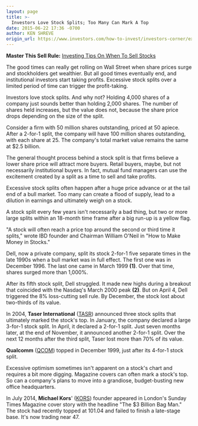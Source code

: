 ```yaml
---
layout: page
title: >-
  Investors Love Stock Splits; Too Many Can Mark A Top
date: 2015-06-22 17:36 -0700
author: KEN SHREVE
origin_url: https://www.investors.com/how-to-invest/investors-corner/excessive-stock-splits-can-mark-a-top/
---
```


**Master This Sell Rule:** [Investing Tips On When To Sell Stocks](https://www.investors.com/special-report/756667-master-this-sell-rule-investing-tips-on-when-to-sell-your-stocks.aspx)

The good times can really get rolling on Wall Street when share prices surge and stockholders get wealthier. But all good times eventually end, and institutional investors start taking profits. Excessive stock splits over a limited period of time can trigger the profit-taking.

Investors love stock splits. And why not? Holding 4,000 shares of a company just sounds better than holding 2,000 shares. The number of shares held increases, but the value does not, because the share price drops depending on the size of the split.

Consider a firm with 50 million shares outstanding, priced at 50 apiece. After a 2-for-1 split, the company will have 100 million shares outstanding, with each share at 25. The company's total market value remains the same at \$2.5 billion.

The general thought process behind a stock split is that firms believe a lower share price will attract more buyers. Retail buyers, maybe, but not necessarily institutional buyers. In fact, mutual fund managers can use the excitement created by a split as a time to sell and take profits.

Excessive stock splits often happen after a huge price advance or at the tail end of a bull market. Too many can create a flood of supply, lead to a dilution in earnings and ultimately weigh on a stock.

A stock split every few years isn't necessarily a bad thing, but two or more large splits within an 18-month time frame after a big run-up is a yellow flag.

"A stock will often reach a price top around the second or third time it splits," wrote IBD founder and Chairman William O'Neil in "How to Make Money in Stocks."

Dell, now a private company, split its stock 2-for-1 five separate times in the late 1990s when a bull market was in full effect. The first one was in December 1996. The last one came in March 1999 **(1)**. Over that time, shares surged more than 1,000%.

After its fifth stock split, Dell struggled. It made new highs during a breakout that coincided with the Nasdaq's March 2000 peak **(2)**. But on April 4, Dell triggered the 8% loss-cutting sell rule. By December, the stock lost about two-thirds of its value.

In 2004, **Taser International** ([TASR](https://research.investors.com/quote.aspx?symbol=TASR)) announced three stock splits that ultimately marked the stock's top. In January, the company declared a large 3-for-1 stock split. In April, it declared a 2-for-1 split. Just seven months later, at the end of November, it announced another 2-for-1 split. Over the next 12 months after the third split, Taser lost more than 70% of its value.

**Qualcomm** ([QCOM](https://research.investors.com/quote.aspx?symbol=QCOM)) topped in December 1999, just after its 4-for-1 stock split.

Excessive optimism sometimes isn't apparent on a stock's chart and requires a bit more digging. Magazine covers can often mark a stock's top. So can a company's plans to move into a grandiose, budget-busting new office headquarters.

In July 2014, **Michael Kors**' ([KORS](https://research.investors.com/quote.aspx?symbol=KORS)) founder appeared in London's Sunday Times Magazine cover story with the headline "The \$3 Billion Bag Man." The stock had recently topped at 101.04 and failed to finish a late-stage base. It's now trading near 47.

